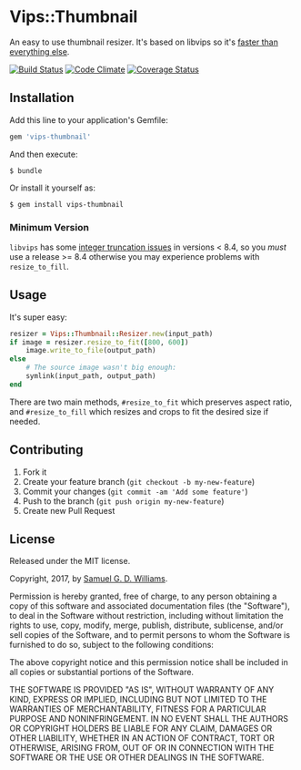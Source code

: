 # Vips::Thumbnail

An easy to use thumbnail resizer. It's based on libvips so it's [faster than everything else](http://www.vips.ecs.soton.ac.uk/index.php?title=Speed_and_Memory_Use).

[![Build Status](https://travis-ci.com/ioquatix/vips-thumbnail.svg?branch=master)](https://travis-ci.com/ioquatix/vips-thumbnail)
[![Code Climate](https://codeclimate.com/github/ioquatix/vips-thumbnail.svg)](https://codeclimate.com/github/ioquatix/vips-thumbnail)
[![Coverage Status](https://coveralls.io/repos/ioquatix/vips-thumbnail/badge.svg)](https://coveralls.io/r/ioquatix/vips-thumbnail)

## Installation

Add this line to your application's Gemfile:

```ruby
gem 'vips-thumbnail'
```

And then execute:

	$ bundle

Or install it yourself as:

	$ gem install vips-thumbnail

### Minimum Version

`libvips` has some [integer truncation issues](https://github.com/jcupitt/ruby-vips/issues/82) in versions < 8.4, so you *must* use a release >= 8.4 otherwise you may experience problems with `resize_to_fill`.

## Usage

It's super easy:

```ruby
resizer = Vips::Thumbnail::Resizer.new(input_path)
if image = resizer.resize_to_fit([800, 600])
	image.write_to_file(output_path)
else
	# The source image wasn't big enough:
	symlink(input_path, output_path)
end
```

There are two main methods, `#resize_to_fit` which preserves aspect ratio, and `#resize_to_fill` which resizes and crops to fit the desired size if needed.

## Contributing

1. Fork it
2. Create your feature branch (`git checkout -b my-new-feature`)
3. Commit your changes (`git commit -am 'Add some feature'`)
4. Push to the branch (`git push origin my-new-feature`)
5. Create new Pull Request

## License

Released under the MIT license.

Copyright, 2017, by [Samuel G. D. Williams](http://www.codeotaku.com/samuel-williams).

Permission is hereby granted, free of charge, to any person obtaining a copy
of this software and associated documentation files (the "Software"), to deal
in the Software without restriction, including without limitation the rights
to use, copy, modify, merge, publish, distribute, sublicense, and/or sell
copies of the Software, and to permit persons to whom the Software is
furnished to do so, subject to the following conditions:

The above copyright notice and this permission notice shall be included in
all copies or substantial portions of the Software.

THE SOFTWARE IS PROVIDED "AS IS", WITHOUT WARRANTY OF ANY KIND, EXPRESS OR
IMPLIED, INCLUDING BUT NOT LIMITED TO THE WARRANTIES OF MERCHANTABILITY,
FITNESS FOR A PARTICULAR PURPOSE AND NONINFRINGEMENT. IN NO EVENT SHALL THE
AUTHORS OR COPYRIGHT HOLDERS BE LIABLE FOR ANY CLAIM, DAMAGES OR OTHER
LIABILITY, WHETHER IN AN ACTION OF CONTRACT, TORT OR OTHERWISE, ARISING FROM,
OUT OF OR IN CONNECTION WITH THE SOFTWARE OR THE USE OR OTHER DEALINGS IN
THE SOFTWARE.
